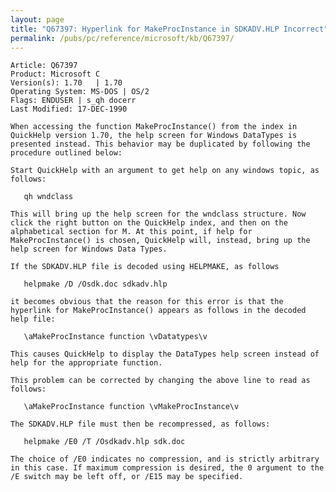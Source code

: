 ```yaml
---
layout: page
title: "Q67397: Hyperlink for MakeProcInstance in SDKADV.HLP Incorrect"
permalink: /pubs/pc/reference/microsoft/kb/Q67397/
---
```


	Article: Q67397
	Product: Microsoft C
	Version(s): 1.70   | 1.70
	Operating System: MS-DOS | OS/2
	Flags: ENDUSER | s_qh docerr
	Last Modified: 17-DEC-1990
	
	When accessing the function MakeProcInstance() from the index in
	QuickHelp version 1.70, the help screen for Windows DataTypes is
	presented instead. This behavior may be duplicated by following the
	procedure outlined below:
	
	Start QuickHelp with an argument to get help on any windows topic, as
	follows:
	
	   qh wndclass
	
	This will bring up the help screen for the wndclass structure. Now
	click the right button on the QuickHelp index, and then on the
	alphabetical section for M. At this point, if help for
	MakeProcInstance() is chosen, QuickHelp will, instead, bring up the
	help screen for Windows Data Types.
	
	If the SDKADV.HLP file is decoded using HELPMAKE, as follows
	
	   helpmake /D /Osdk.doc sdkadv.hlp
	
	it becomes obvious that the reason for this error is that the
	hyperlink for MakeProcInstance() appears as follows in the decoded
	help file:
	
	   \aMakeProcInstance function \vDatatypes\v
	
	This causes QuickHelp to display the DataTypes help screen instead of
	help for the appropriate function.
	
	This problem can be corrected by changing the above line to read as
	follows:
	
	   \aMakeProcInstance function \vMakeProcInstance\v
	
	The SDKADV.HLP file must then be recompressed, as follows:
	
	   helpmake /E0 /T /Osdkadv.hlp sdk.doc
	
	The choice of /E0 indicates no compression, and is strictly arbitrary
	in this case. If maximum compression is desired, the 0 argument to the
	/E switch may be left off, or /E15 may be specified.
